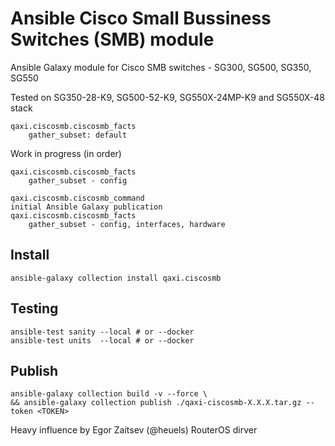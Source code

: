 # Ansible Cisco Small Bussiness Switches (SMB) module

Ansible Galaxy module for Cisco SMB switches - SG300, SG500, SG350, SG550


Tested on SG350-28-K9, SG500-52-K9, SG550X-24MP-K9 and SG550X-48 stack
```
qaxi.ciscosmb.ciscosmb_facts
    gather_subset: default
```

Work in progress (in order)
```
qaxi.ciscosmb.ciscosmb_facts
    gather_subset - config

qaxi.ciscosmb.ciscosmb_command
initial Ansible Galaxy publication
qaxi.ciscosmb.ciscosmb_facts
    gather_subset - config, interfaces, hardware
```

## Install

```
ansible-galaxy collection install qaxi.ciscosmb
```

## Testing

```
ansible-test sanity --local # or --docker
ansible-test units  --local # or --docker
```

## Publish
```
ansible-galaxy collection build -v --force \
&& ansible-galaxy collection publish ./qaxi-ciscosmb-X.X.X.tar.gz --token <TOKEN> 

```


Heavy influence by Egor Zaitsev (@heuels) RouterOS dirver
